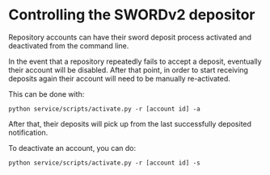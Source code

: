 # Controlling the SWORDv2 depositor

Repository accounts can have their sword deposit process activated and deactivated from the command line.

In the event that a repository repeatedly fails to accept a deposit, eventually their account will be disabled.  After
that point, in order to start receiving deposits again their account will need to be manually re-activated.

This can be done with:

    python service/scripts/activate.py -r [account id] -a

After that, their deposits will pick up from the last successfully deposited notification.

To deactivate an account, you can do:

    python service/scripts/activate.py -r [account id] -s
